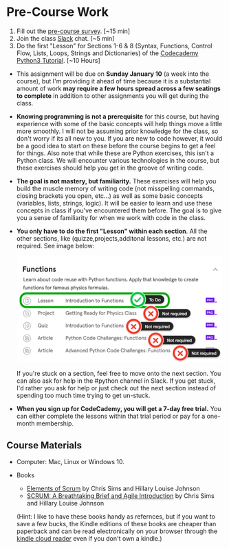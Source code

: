 # Pre-Course Work

1. Fill out the [pre-course survey](https://docs.google.com/forms/d/e/1FAIpQLSfkrEoTE2CCGmpnCCEJZBKr1ph8U4T9-2Muy90xWzVgiEIg6g/viewform?usp=sf_link). [~15 min]
2. Join the class [Slack](https://code4policy2021.slack.com/join/signup) chat. [~5 min]
3. Do the first "Lesson" for Sections 1-6 & 8 (Syntax, Functions, Control Flow, Lists, Loops, Strings and Dictionaries) of the [Codecademy Python3 Tutorial]((https://www.codecademy.com/learn/learn-python-3)). [~10 Hours] 

- This assignment will be due on **Sunday January 10** (a week into the course), but I'm providing it ahead of time because it is a substantial amount of work **may require a few hours spread across a few seatings to complete** in addition to other assignments you will get during the class.

-  **Knowing programming is not a prerequisite** for this course, but having experience with some of the basic concepts will help things move a little more smoothly. I will not be assuming prior knowledge for the class, so don't worry if its all new to you. If you are new to code however, it would be a good idea to start on these before the course begins to get a feel for things. Also note that while these are Python exercises, this isn't a Python class. We will encounter various technologies in the course, but these exercises should help you get in the groove of writing code.

- **The goal is not mastery, but familiarity.** These exercises will help you build the muscle memory of writing code (not misspelling commands, closing brackets you open, etc...) as well as some basic concepts (variables, lists, strings, logic). It will be easier to learn and use these concepts in class if you've encountered them before. The goal is to give you a sense of familiarity for when we work with code in the class. 

- **You only have to do the first "Lesson" within each section**. All the other sections, like (quizze,projects,additonal lessons, etc.) are not required. See image below: 

	![](./images/codecadeemy-example.png)
	
	If you're stuck on a section, feel free to move onto the next section. You can also ask for help in the #python channel in Slack. If you get stuck, I'd rather you ask for help or just check out the next section instead of spending too much time trying to get un-stuck.

- **When you sign up for CodeCademy, you will get a 7-day free trial.** You can either complete the lessons within that trial period or pay for a one-month membership.


## Course Materials

* Computer: Mac, Linux or Windows 10. 
* Books
	* [Elements of Scrum](https://www.amazon.com/gp/product/B004O0U74Q/ref=oh_aui_d_detailpage_o00_?ie=UTF8&psc=1) by Chris Sims and Hillary Louise Johnson
	* [SCRUM: A Breathtaking Brief and Agile Introduction](https://www.amazon.com/Scrum-Breathtakingly-Brief-Agile-Introduction/dp/193796504X) by Chris Sims and Hillary Louise Johnson

	(Hint: I like to have these books handy as refernces, but if you want to save a few bucks, the Kindle editions of these books are cheaper than paperback and can be read electronically on your browser through the [kindle cloud reader](https://read.amazon.com/) even if you don't own a kindle.)
